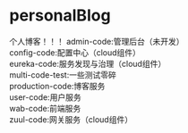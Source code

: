 # personalBlog
个人博客！！！
admin-code:管理后台（未开发）  
config-code:配置中心（cloud组件）  
eureka-code:服务发现与治理（cloud组件）  
multi-code-test:一些测试零碎  
production-code:博客服务  
user-code:用户服务  
wab-code:前端服务  
zuul-code:网关服务（cloud组件）  
